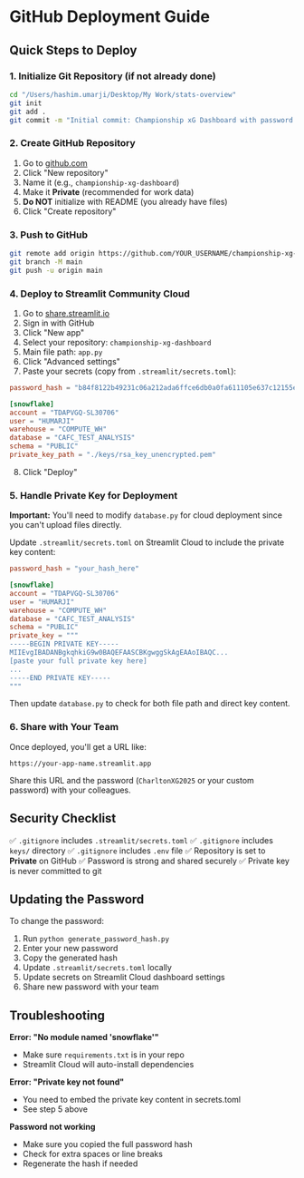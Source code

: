 # GitHub Deployment Guide

## Quick Steps to Deploy

### 1. Initialize Git Repository (if not already done)

```bash
cd "/Users/hashim.umarji/Desktop/My Work/stats-overview"
git init
git add .
git commit -m "Initial commit: Championship xG Dashboard with password protection"
```

### 2. Create GitHub Repository

1. Go to [github.com](https://github.com)
2. Click "New repository"
3. Name it (e.g., `championship-xg-dashboard`)
4. Make it **Private** (recommended for work data)
5. **Do NOT** initialize with README (you already have files)
6. Click "Create repository"

### 3. Push to GitHub

```bash
git remote add origin https://github.com/YOUR_USERNAME/championship-xg-dashboard.git
git branch -M main
git push -u origin main
```

### 4. Deploy to Streamlit Community Cloud

1. Go to [share.streamlit.io](https://share.streamlit.io)
2. Sign in with GitHub
3. Click "New app"
4. Select your repository: `championship-xg-dashboard`
5. Main file path: `app.py`
6. Click "Advanced settings"
7. Paste your secrets (copy from `.streamlit/secrets.toml`):

```toml
password_hash = "b84f8122b49231c06a212ada6ffce6db0a0fa611105e637c12155e826685c65e"

[snowflake]
account = "TDAPVGQ-SL30706"
user = "HUMARJI"
warehouse = "COMPUTE_WH"
database = "CAFC_TEST_ANALYSIS"
schema = "PUBLIC"
private_key_path = "./keys/rsa_key_unencrypted.pem"
```

8. Click "Deploy"

### 5. Handle Private Key for Deployment

**Important:** You'll need to modify `database.py` for cloud deployment since you can't upload files directly.

Update `.streamlit/secrets.toml` on Streamlit Cloud to include the private key content:

```toml
password_hash = "your_hash_here"

[snowflake]
account = "TDAPVGQ-SL30706"
user = "HUMARJI"
warehouse = "COMPUTE_WH"
database = "CAFC_TEST_ANALYSIS"
schema = "PUBLIC"
private_key = """
-----BEGIN PRIVATE KEY-----
MIIEvgIBADANBgkqhkiG9w0BAQEFAASCBKgwggSkAgEAAoIBAQC...
[paste your full private key here]
...
-----END PRIVATE KEY-----
"""
```

Then update `database.py` to check for both file path and direct key content.

### 6. Share with Your Team

Once deployed, you'll get a URL like:
```
https://your-app-name.streamlit.app
```

Share this URL and the password (`CharltonXG2025` or your custom password) with your colleagues.

## Security Checklist

✅ `.gitignore` includes `.streamlit/secrets.toml`
✅ `.gitignore` includes `keys/` directory
✅ `.gitignore` includes `.env` file
✅ Repository is set to **Private** on GitHub
✅ Password is strong and shared securely
✅ Private key is never committed to git

## Updating the Password

To change the password:

1. Run `python generate_password_hash.py`
2. Enter your new password
3. Copy the generated hash
4. Update `.streamlit/secrets.toml` locally
5. Update secrets on Streamlit Cloud dashboard settings
6. Share new password with your team

## Troubleshooting

**Error: "No module named 'snowflake'"**
- Make sure `requirements.txt` is in your repo
- Streamlit Cloud will auto-install dependencies

**Error: "Private key not found"**
- You need to embed the private key content in secrets.toml
- See step 5 above

**Password not working**
- Make sure you copied the full password hash
- Check for extra spaces or line breaks
- Regenerate the hash if needed
